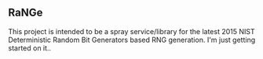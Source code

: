 ## RaNGe

This project is intended to be a spray service/library for the latest 2015 NIST Deterministic Random Bit Generators based
RNG generation. I'm just getting started on it..
